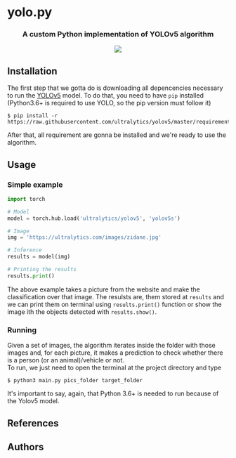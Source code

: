 # yolo.py
<h3 align="center">A custom Python implementation of YOLOv5 algorithm</h2>
<p align="center">
  <img src="https://drive.google.com/uc?export=view&id=19mqTy_G3Ut54NSiB9ooZ_gKwRBsKjt0-"/>
  <br>
</p>

## Installation
The first step that we gotta do is downloading all depencencies necessary to run the 
[YOLOv5](https://github.com/ultralytics/yolov5) model. To do that, you need to have 
`pip` installed (Python3.6+ is required to use YOLO, so the pip version must follow it)

```shell
$ pip install -r https://raw.githubusercontent.com/ultralytics/yolov5/master/requirements.txt
```

After that, all requirement are gonna be installed and we're ready to use the algorithm.

## Usage

### Simple example
```python
import torch

# Model
model = torch.hub.load('ultralytics/yolov5', 'yolov5s')

# Image
img = 'https://ultralytics.com/images/zidane.jpg'

# Inference
results = model(img)

# Printing the results
results.print()
```

The above example takes a picture from the website and make the classification over that image. The
resulsts are, them stored at `results` and we can print them on terminal using `results.print()` 
function or show the image ith the objects detected with `results.show()`.

### Running
Given a set of images, the algorithm iterates inside the folder with those images and, for each picture, 
it makes a prediction to check whether there is a person (or an animal)/vehicle or not.<br>
To run, we just need to open the terminal at the project directory and type

```shell
$ python3 main.py pics_folder target_folder
```

It's important to say, again, that Python 3.6+ is needed to run because of the Yolov5 model.

## References

## Authors
